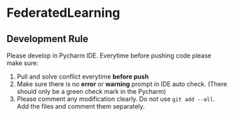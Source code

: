 # FederatedLearning

## Development Rule
Please develop in Pycharm IDE. Everytime before pushing code please make sure:
1. Pull and solve conflict everytime **before push**
2. Make sure there is no **error** or **warning** prompt in IDE auto check.
   (There should only be a green check mark in the Pycharm)
3. Please comment any modification clearly. Do not use `git add --all`. Add
the files and comment them separately.